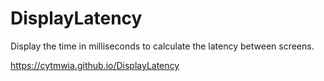 # DisplayLatency
Display the time in milliseconds to calculate the latency between screens.

https://cytmwia.github.io/DisplayLatency
